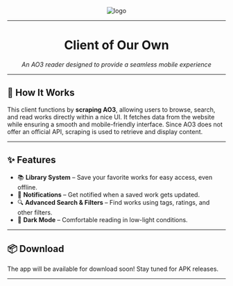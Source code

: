 <p align="center">
  <img src="https://github.com/user-attachments/assets/37721af5-efd6-42bd-a64e-9e07c6449b3e" alt="logo">
</p>

---

<h1 align="center">Client of Our Own</h1>

<p align="center"><i>An AO3 reader designed to provide a seamless mobile experience</i></p>

---

## 📖 How It Works  

This client functions by **scraping AO3**, allowing users to browse, search, and read works directly within a nice UI. It fetches data from the website while ensuring a smooth and mobile-friendly interface. Since AO3 does not offer an official API, scraping is used to retrieve and display content.  

---

## ✨ Features  

- 📚 **Library System** – Save your favorite works for easy access, even offline.  
- 🔔 **Notifications** – Get notified when a saved work gets updated.  
- 🔍 **Advanced Search & Filters** – Find works using tags, ratings, and other filters.  
- 🌙 **Dark Mode** – Comfortable reading in low-light conditions.  

---

## 📦 Download  

The app will be available for download soon! Stay tuned for APK releases.  

---

